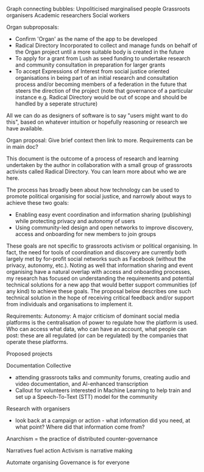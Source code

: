Graph connecting bubbles:
Unpoliticised marginalised people
Grassroots organisers
Academic researchers
Social workers



Organ subproposals:
- Confirm 'Organ' as the name of the app to be developed
- Radical Directory Incorporated to collect and manage funds on behalf of the Organ project until a more suitable body is created in the future
- To apply for a grant from Lush as seed funding to undertake research and community consultation in preparation for larger grants
- To accept Expressions of Interest from social justice oriented organisations in being part of an initial research and consultation process and/or becoming members of a federation in the future that steers the direction of the project (note that governance of a particular instance e.g. Radical Directory would be out of scope and should be handled by a seperate structure)


All we can do as designers of software is to say "users might want to do this", based on whatever intuition or hopefully reasoning or research we have available. 


Organ proposal:
Give brief context then link to more. 
Requirements can be in main doc?

This document is the outcome of a process of research and learning undertaken by the author in collaboration with a small group of grassroots activists called Radical Directory. You can learn more about who we are here.

The process has broadly been about how technology can be used to promote political organising for social justice, and narrowly about ways to achieve these two goals:

- Enabling easy event coordination and information sharing (publishing) while protecting privacy and autonomy of users
- Using community-led design and open networks to improve discovery, access and onboarding for new members to join groups

These goals are not specific to grassroots activism or political organising. In fact, the need for tools of coordination and discovery are currently both largely met by for-profit social networks such as Facebook (without the privacy, autonomy, etc.). Noting as well that information sharing and event organising have a natural overlap with access and onboarding processes, my research has focused on understanding the requirements and potential technical solutions for a new app that would better support communities (of any kind) to achieve these goals. The proposal below describes one such technical solution in the hope of receiving critical feedback and/or support from individuals and organisations to implement it. 


Requirements:
Autonomy:
A major criticism of dominant social media platforms is the centralisation of power to regulate how the platform is used. Who can access what data, who can have an account, what people can post: these are all regulated (or can be regulated) by the companies that operate these platforms. 




Proposed projects

Documentation Collective
- attending grassroots talks and community forums, creating audio and video documentation, and AI-enhanced transcription 
- Callout for volunteers interested in Machine Learning to help train and set up a Speech-To-Text (STT) model for the community





Research with organisers
- look back at a campaign or action - what information did you need, at what point? Where did that information come from?

Anarchism = the practice of distributed counter-governance

Narratives fuel action
Activism is narrative making



Automate organising
Governance is for everyone 
